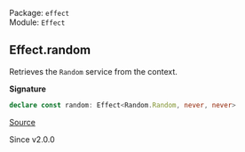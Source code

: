 Package: `effect`<br />
Module: `Effect`<br />

## Effect.random

Retrieves the `Random` service from the context.

**Signature**

```ts
declare const random: Effect<Random.Random, never, never>
```

[Source](https://github.com/Effect-TS/effect/tree/main/packages/effect/src/Effect.ts#L11346)

Since v2.0.0